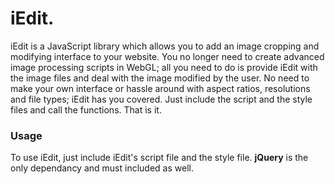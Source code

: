 <h1>iEdit.</h1>

<p>
iEdit is a JavaScript library which allows you to add an image cropping and modifying interface to your website. You no longer need to create advanced image processing scripts in WebGL; all you need to do is provide iEdit with the image files and deal with the image modified by the user. No need to make your own interface or hassle around with aspect ratios, resolutions and file types; iEdit has you covered. Just include the script and the style files and call the functions. That is it.
</p>

<h3>Usage</h3>
To use iEdit, just include iEdit's script file and the style file. <b>jQuery</b> is the only dependancy and must included as well.

